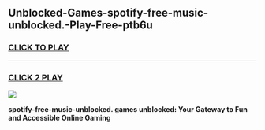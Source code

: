 
## Unblocked-Games-spotify-free-music-unblocked.-Play-Free-ptb6u
<h3>
<a href="https://premium76.site?title=spotify-free-music-unblocked.&ref=21A">CLICK TO PLAY</a></h3>
<hr>

<h3>
<a href="https://premium76.site?title=spotify-free-music-unblocked.&ref=21A">CLICK 2 PLAY</a>
  
</h3>

<a href="https://premium76.site?title=spotify-free-music-unblocked.&ref=21A"><img src="https://clearcache.store/games.png"></a>


**spotify-free-music-unblocked. games unblocked: Your Gateway to Fun and Accessible Online Gaming**
